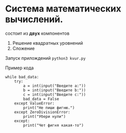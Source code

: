 # Система математических вычислений.
состоит из **двух** компонентов
1. Решение квадратных уровнений
2. Сложение

Запуск прилождений
`python3 kvur.py`

Пример кода 
```python3
while bad_data:
    try:
        a = int(input("Введите a:"))
        b = int(input("Введите b:"))
        c = int(input("Введите c:"))
        bad_data = False
    except ValueError:
        print("Не пиши фигню.")
    except ZeroDivisionError:
        print("Убери нули")
    except:
        print("Чет фигня какая-то")
```
